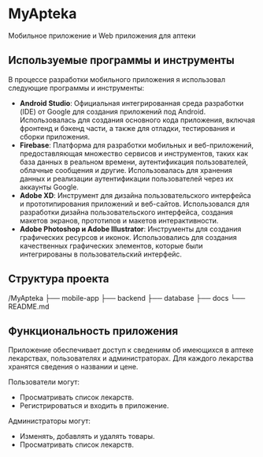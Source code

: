# MyApteka

Мобильное приложение и Web приложения для аптеки

## Используемые программы и инструменты

В процессе разработки мобильного приложения я использовал следующие программы и инструменты:

- **Android Studio**: Официальная интегрированная среда разработки (IDE) от Google для создания приложений под Android. Использовалась для создания основного кода приложения, включая фронтенд и бэкенд части, а также для отладки, тестирования и сборки приложения.
- **Firebase**: Платформа для разработки мобильных и веб-приложений, предоставляющая множество сервисов и инструментов, таких как база данных в реальном времени, аутентификация пользователей, облачные сообщения и другие. Использовалась для хранения данных и реализации аутентификации пользователей через их аккаунты Google.
- **Adobe XD**: Инструмент для дизайна пользовательского интерфейса и прототипирования приложений и веб-сайтов. Использовался для разработки дизайна пользовательского интерфейса, создания макетов экранов, прототипов и макетов интерактивности.
- **Adobe Photoshop и Adobe Illustrator**: Инструменты для создания графических ресурсов и иконок. Использовались для создания качественных графических элементов, которые были интегрированы в пользовательский интерфейс.

## Структура проекта
/MyApteka
├── mobile-app
├── backend
├── database
├── docs
└── README.md
## Функциональность приложения

Приложение обеспечивает доступ к сведениям об имеющихся в аптеке лекарствах, пользователях и администраторах. Для каждого лекарства хранятся сведения о названии и цене. 

Пользователи могут:
- Просматривать список лекарств.
- Регистрироваться и входить в приложение.
  
Администраторы могут:
- Изменять, добавлять и удалять товары.
- Просматривать список лекарств.  
